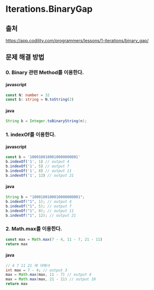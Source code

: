 # Iterations.BinaryGap

## 출처

https://app.codility.com/programmers/lessons/1-iterations/binary_gap/

## 문제 해결 방법

### 0. Binary 관련 Method를 이용한다.

#### javascript
``` ts
const N: number = 32
const b: string = N.toString(2)
```

#### java
``` java
String b = Integer.toBinaryString(n);
```

### 1. indexOf를 이용한다.

#### javascript
``` js
const b = '1000100100010000000001'
b.indexOf('1', 1) // output 4
b.indexOf('1', 5) // output 7
b.indexOf('1', 8) // output 11
b.indexOf('1', 12) // output 21
```

#### java
``` java
String b = "1000100100010000000001";
b.indexOf("1", 1); // output 4
b.indexOf("1", 5); // output 7
b.indexOf("1", 8); // output 11
b.indexOf("1", 12); // output 21
```

### 2. Math.max를 이용한다.
``` js
const max = Math.max(7 - 4, 11 - 7, 21 - 11)
return max
```

#### java
``` java
// 4 7 11 21 에 대해서
int max = 7 - 4; // output 3
max = Math.max(max, 11 - 7) // output 4
max = Math.max(max, 21 - 11) // output 10
return max 
```